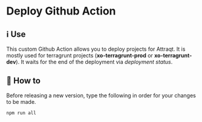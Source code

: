 # Deploy Github Action

## :information_source: Use

This custom Github Action allows you to deploy projects for Attraqt. It is mostly used for terragrunt projects (**xo-terragrunt-prod** or **xo-terragrunt-dev**). It waits for the end of the deployment via *deployment status*.

## :green_book: How to

Before releasing a new version, type the following in order for your changes to be made.

```
npm run all
```
